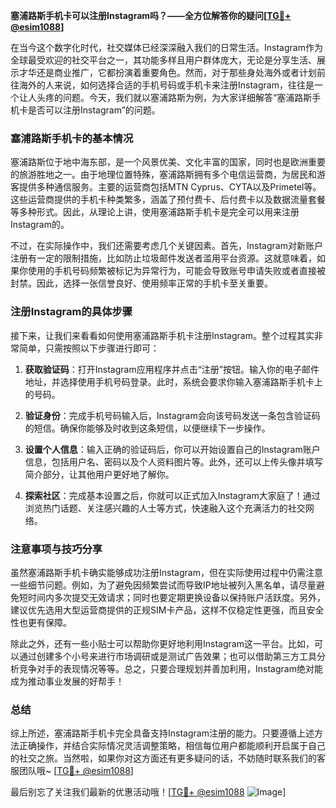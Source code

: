 **塞浦路斯手机卡可以注册Instagram吗？——全方位解答你的疑问[[TG💪+ @esim1088](https://t.me/s/esim1088)]**

在当今这个数字化时代，社交媒体已经深深融入我们的日常生活。Instagram作为全球最受欢迎的社交平台之一，其功能多样且用户群体庞大，无论是分享生活、展示才华还是商业推广，它都扮演着重要角色。然而，对于那些身处海外或者计划前往海外的人来说，如何选择合适的手机号码或手机卡来注册Instagram，往往是一个让人头疼的问题。今天，我们就以塞浦路斯为例，为大家详细解答“塞浦路斯手机卡是否可以注册Instagram”的问题。

### 塞浦路斯手机卡的基本情况

塞浦路斯位于地中海东部，是一个风景优美、文化丰富的国家，同时也是欧洲重要的旅游胜地之一。由于地理位置特殊，塞浦路斯拥有多个电信运营商，为居民和游客提供多种通信服务。主要的运营商包括MTN Cyprus、CYTA以及Primetel等。这些运营商提供的手机卡种类繁多，涵盖了预付费卡、后付费卡以及数据流量套餐等多种形式。因此，从理论上讲，使用塞浦路斯手机卡是完全可以用来注册Instagram的。

不过，在实际操作中，我们还需要考虑几个关键因素。首先，Instagram对新账户注册有一定的限制措施，比如防止垃圾邮件发送者滥用平台资源。这就意味着，如果你使用的手机号码频繁被标记为异常行为，可能会导致账号申请失败或者直接被封禁。因此，选择一张信誉良好、使用频率正常的手机卡至关重要。

### 注册Instagram的具体步骤

接下来，让我们来看看如何使用塞浦路斯手机卡注册Instagram。整个过程其实非常简单，只需按照以下步骤进行即可：

1. **获取验证码**：打开Instagram应用程序并点击“注册”按钮。输入你的电子邮件地址，并选择使用手机号码登录。此时，系统会要求你输入塞浦路斯手机卡上的号码。
   
2. **验证身份**：完成手机号码输入后，Instagram会向该号码发送一条包含验证码的短信。确保你能够及时收到这条短信，以便继续下一步操作。

3. **设置个人信息**：输入正确的验证码后，你可以开始设置自己的Instagram账户信息，包括用户名、密码以及个人资料图片等。此外，还可以上传头像并填写简介部分，让其他用户更好地了解你。

4. **探索社区**：完成基本设置之后，你就可以正式加入Instagram大家庭了！通过浏览热门话题、关注感兴趣的人士等方式，快速融入这个充满活力的社交网络。

### 注意事项与技巧分享

虽然塞浦路斯手机卡确实能够成功注册Instagram，但在实际使用过程中仍需注意一些细节问题。例如，为了避免因频繁尝试而导致IP地址被列入黑名单，请尽量避免短时间内多次提交无效请求；同时也要定期更换设备以保持账户活跃度。另外，建议优先选用大型运营商提供的正规SIM卡产品，这样不仅稳定性更强，而且安全性也更有保障。

除此之外，还有一些小贴士可以帮助你更好地利用Instagram这一平台。比如，可以通过创建多个小号来进行市场调研或是测试广告效果；也可以借助第三方工具分析竞争对手的表现情况等等。总之，只要合理规划并善加利用，Instagram绝对能成为推动事业发展的好帮手！

### 总结

综上所述，塞浦路斯手机卡完全具备支持Instagram注册的能力。只要遵循上述方法正确操作，并结合实际情况灵活调整策略，相信每位用户都能顺利开启属于自己的社交之旅。当然啦，如果你对这方面还有更多疑问的话，不妨随时联系我们的客服团队哦~ [[TG💪+ @esim1088](https://t.me/s/esim1088)]

最后别忘了关注我们最新的优惠活动哦！[[TG💪+ @esim1088](https://t.me/s/esim1088) ![Image](https://i.postimg.cc/4NQfJmqS/Snipaste-2025-05-13-00-14-12.png)]